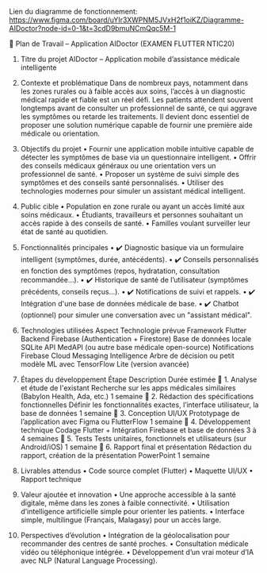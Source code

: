﻿Lien du diagramme de fonctionnement:  
https://www.figma.com/board/uYIr3XWPNM5JVxH2f1oiKZ/Diagramme-AIDoctor?node-id=0-1&t=3cdD9bmuNCmQqc5M-1

📘 Plan de Travail – Application AIDoctor (EXAMEN FLUTTER NTIC20)
1. Titre du projet
AIDoctor – Application mobile d’assistance médicale intelligente

2. Contexte et problématique
Dans de nombreux pays, notamment dans les zones rurales ou à faible accès aux soins, l’accès à un diagnostic médical rapide et fiable est un réel défi. Les patients attendent souvent longtemps avant de consulter un professionnel de santé, ce qui aggrave les symptômes ou retarde les traitements. Il devient donc essentiel de proposer une solution numérique capable de fournir une première aide médicale ou orientation.

3. Objectifs du projet
    • Fournir une application mobile intuitive capable de détecter les symptômes de base via un questionnaire intelligent.
    • Offrir des conseils médicaux généraux ou une orientation vers un professionnel de santé.
    • Proposer un système de suivi simple des symptômes et des conseils santé personnalisés.
    • Utiliser des technologies modernes pour simuler un assistant médical intelligent.

4. Public cible
    • Population en zone rurale ou ayant un accès limité aux soins médicaux.
    • Étudiants, travailleurs et personnes souhaitant un accès rapide à des conseils de santé.
    • Familles voulant surveiller leur état de santé au quotidien.

5. Fonctionnalités principales
    • ✔️ Diagnostic basique via un formulaire intelligent (symptômes, durée, antécédents).
    • ✔️ Conseils personnalisés en fonction des symptômes (repos, hydratation, consultation recommandée…).
    • ✔️ Historique de santé de l’utilisateur (symptômes précédents, conseils reçus…).
    • ✔️ Notifications de suivi et rappels.
    • ✔️ Intégration d'une base de données médicale de base.
    • ✔️ Chatbot (optionnel) pour simuler une conversation avec un "assistant médical".

6. Technologies utilisées
Aspect
Technologie prévue
Framework
Flutter
Backend
Firebase (Authentication + Firestore)
Base de données locale
SQLite
API
MedAPI (ou autre base médicale open-source)
Notifications
Firebase Cloud Messaging
Intelligence
Arbre de décision ou petit modèle ML avec TensorFlow Lite (version avancée)

7. Étapes du développement
Étape
Description
Durée estimée
📌 1. Analyse et étude de l'existant
Recherche sur les apps médicales similaires (Babylon Health, Ada, etc.)
1 semaine
📌 2. Rédaction des spécifications fonctionnelles
Définir les fonctionnalités exactes, l’interface utilisateur, la base de données
1 semaine
📌 3. Conception UI/UX
Prototypage de l’application avec Figma ou FlutterFlow
1 semaine
📌 4. Développement technique
Codage Flutter + Intégration Firebase et base de données
3 à 4 semaines
📌 5. Tests
Tests unitaires, fonctionnels et utilisateurs (sur Android/iOS)
1 semaine
📌 6. Rapport final et présentation
Rédaction du rapport, création de la présentation PowerPoint
1 semaine

8. Livrables attendus
    • Code source complet (Flutter)
    • Maquette UI/UX
    • Rapport technique

9. Valeur ajoutée et innovation
    • Une approche accessible à la santé digitale, même dans les zones à faible connectivité.
    • Utilisation d’intelligence artificielle simple pour orienter les patients.
    • Interface simple, multilingue (Français, Malagasy) pour un accès large.

10. Perspectives d’évolution
    • Intégration de la géolocalisation pour recommander des centres de santé proches.
    • Consultation médicale vidéo ou téléphonique intégrée.
    • Développement d’un vrai moteur d’IA avec NLP (Natural Language Processing).

